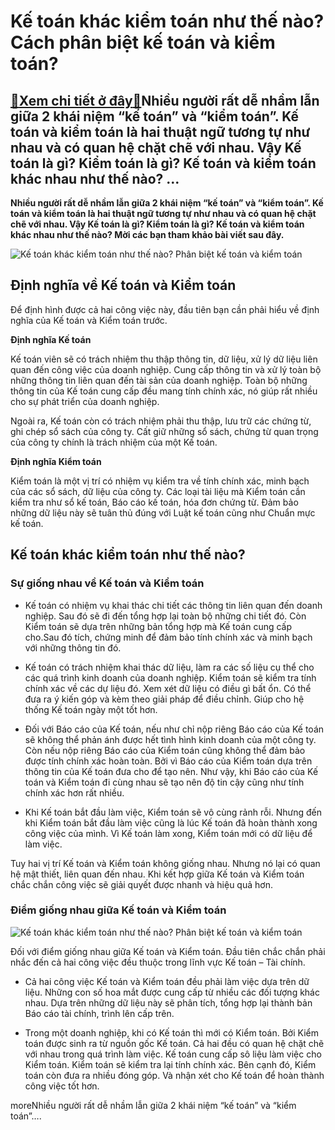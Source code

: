 Kế toán khác kiểm toán như thế nào? Cách phân biệt kế toán và kiểm toán?
========================================================================

[:gift:Xem chi tiết ở đây:gift:](https://hddtvn.com/ke-toan-khac-kiem-toan-nhu-the-nao-cach-phan-biet-ke-toan-va-kiem-toan/)Nhiều người rất dễ nhầm lẫn giữa 2 khái niệm “kế toán” và “kiểm toán”. Kế toán và kiểm toán là hai thuật ngữ tương tự như nhau và có quan hệ chặt chẽ với nhau. Vậy Kế toán là gì? Kiểm toán là gì? Kế toán và kiểm toán khác nhau như thế nào? …
-------------------------------------------------------------------------------------------------------------------------------------------------------------------------------------------------------------------------------------------------

**Nhiều người rất dễ nhầm lẫn giữa 2 khái niệm “kế toán” và “kiểm toán”. Kế toán và kiểm toán là hai thuật ngữ tương tự như nhau và có quan hệ chặt chẽ với nhau. Vậy Kế toán là gì? Kiểm toán là gì? Kế toán và kiểm toán khác nhau như thế nào? Mời các bạn tham khảo bài viết sau đây.**


![Kế toán khác kiểm toán như thế nào? Phân biệt kế toán và kiểm toán](https://hddtvn.com/wp-content/uploads/2021/01/xeromarketing53622388-1.jpg)


Định nghĩa về Kế toán và Kiểm toán
----------------------------------


Để định hình được cả hai công việc này, đầu tiên bạn cần phải hiểu về định nghĩa của Kế toán và Kiểm toán trước.


**Định nghĩa Kế toán**


Kế toán viên sẽ có trách nhiệm thu thập thông tin, dữ liệu, xử lý dữ liệu liên quan đến công việc của doanh nghiệp. Cung cấp thông tin và xử lý toàn bộ những thông tin liên quan đến tài sản của doanh nghiệp. Toàn bộ những thông tin của Kế toán cung cấp đều mang tính chính xác, nó giúp rất nhiều cho sự phát triển của doanh nghiệp.


Ngoài ra, Kế toán còn có trách nhiệm phải thu thập, lưu trữ các chứng từ, ghi chép sổ sách của công ty. Cất giữ những sổ sách, chứng từ quan trọng của công ty chính là trách nhiệm của một Kế toán.


**Định nghĩa Kiểm toán**


Kiểm toán là một vị trí có nhiệm vụ kiểm tra về tính chính xác, minh bạch của các sổ sách, dữ liệu của công ty. Các loại tài liệu mà Kiểm toán cần kiểm tra như sổ kế toán, Báo cáo kế toán, hóa đơn chứng từ. Đảm bảo những dữ liệu này sẽ tuân thủ đúng với Luật kế toán cũng như Chuẩn mực kế toán.


Kế toán khác kiểm toán như thế nào?
-----------------------------------


### Sự giống nhau về Kế toán và Kiểm toán




* Kế toán có nhiệm vụ khai thác chi tiết các thông tin liên quan đến doanh nghiệp. Sau đó sẽ đi đến tổng hợp lại toàn bộ những chi tiết đó. Còn Kiểm toán sẽ dựa trên những bản tổng hợp mà Kế toán cung cấp cho.Sau đó tích, chứng minh để đảm bảo tính chính xác và minh bạch với những thông tin đó.

* Kế toán có trách nhiệm khai thác dữ liệu, làm ra các số liệu cụ thể cho các quá trình kinh doanh của doanh nghiệp. Kiểm toán sẽ kiểm tra tính chính xác về các dự liệu đó. Xem xét dữ liệu có điều gì bất ổn. Có thể đưa ra ý kiến góp và kèm theo giải pháp để điều chỉnh. Giúp cho hệ thống Kế toán ngày một tốt hơn.

* Đối với Báo cáo của Kế toán, nếu như chỉ nộp riêng Báo cáo của Kế toán sẽ không thể phản ánh được hết tình hình kinh doanh của một công ty. Còn nếu nộp riêng Báo cáo của Kiểm toán cũng không thể đảm bảo được tính chính xác hoàn toàn. Bởi vì Báo cáo của Kiểm toán dựa trên thông tin của Kế toán đưa cho để tạo nên. Như vậy, khi Báo cáo của Kế toán và Kiểm toán đi cùng nhau sẽ tạo nên độ tin cậy cũng như tính chính xác hơn rất nhiều.

* Khi Kế toán bắt đầu làm việc, Kiểm toán sẽ vô cùng rảnh rỗi. Nhưng đến khi Kiểm toán bắt đầu làm việc cũng là lúc Kế toán đã hoàn thành xong công việc của mình. Vì Kế toán làm xong, Kiểm toán mới có dữ liệu để làm việc.



Tuy hai vị trí Kế toán và Kiểm toán không giống nhau. Nhưng nó lại có quan hệ mật thiết, liên quan đến nhau. Khi kết hợp giữa Kế toán và Kiểm toán chắc chắn công việc sẽ giải quyết được nhanh và hiệu quả hơn.


### Điểm giống nhau giữa Kế toán và Kiểm toán


![Kế toán khác kiểm toán như thế nào? Phân biệt kế toán và kiểm toán](https://hddtvn.com/wp-content/uploads/2021/01/Tong-hop-thi-truong-kiem-toan-Viet-Nam-2018a58d1718822eb336-1170x780-1.jpg)


Đối với điểm giống nhau giữa Kế toán và Kiểm toán. Đầu tiên chắc chắn phải nhắc đến cả hai công việc đều thuộc trong lĩnh vực Kế toán – Tài chính.




* Cả hai công việc Kế toán và Kiểm toán đều phải làm việc dựa trên dữ liệu. Những con số hoa mắt được cung cấp từ nhiều các đối tượng khác nhau. Dựa trên những dữ liệu này sẽ phân tích, tổng hợp lại thành bản Báo cáo tài chính, trình lên cấp trên.

* Trong một doanh nghiệp, khi có Kế toán thì mới có Kiểm toán. Bởi Kiểm toán được sinh ra từ nguồn gốc Kế toán. Cả hai đều có quan hệ chặt chẽ với nhau trong quá trình làm việc. Kế toán cung cấp sô liệu làm việc cho Kiểm toán. Kiểm toán sẽ kiểm tra lại tính chính xác. Bên cạnh đó, Kiểm toán còn đưa ra nhiều đóng góp. Và nhận xét cho Kế toán để hoàn thành công việc tốt hơn.



moreNhiều người rất dễ nhầm lẫn giữa 2 khái niệm “kế toán” và “kiểm toán”….

